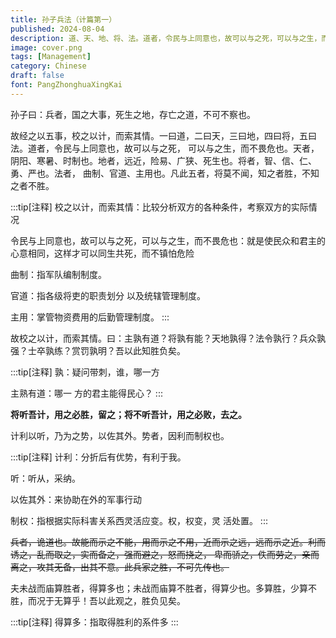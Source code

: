 ```yaml
---
title: 孙子兵法（计篇第一）
published: 2024-08-04
description: 道、天、地、将、法。道者，令民与上同意也，故可以与之死，可以与之生，而不畏危也
image: cover.png
tags: [Management]
category: Chinese
draft: false
font: PangZhonghuaXingKai
---
```


孙子曰：兵者，国之大事，死生之地，存亡之道，不可不察也。

故经之以五事，校之以计，而索其情。一曰道，二曰天，三曰地，四曰将，五曰法。道者，令民与上同意也，故可以与之死，
可以与之生，而不畏危也。天者，阴阳、寒暑、时制也。地者，远近，险易、广狭、死生也。将者，智、信、仁、勇、严也。法者，
曲制、官道、主用也。凡此五者，将莫不闻，知之者胜，不知之者不胜。

:::tip[注释]
校之以计，而索其情：比较分析双方的各种条件，考察双方的实际情况

令民与上同意也，故可以与之死，可以与之生，而不畏危也：就是使民众和君主的心意相同，这样才可以同生共死，而不镇怕危险

曲制：指军队编制制度。

官道：指各级将吏的职责划分 以及统辖管理制度。

主用：掌管物资费用的后勤管理制度。
:::

故校之以计，而索其情。曰：主孰有道？将孰有能？天地孰得？法令孰行？兵众孰强？士卒孰练？赏罚孰明？吾以此知胜负矣。

:::tip[注释]
孰：疑问带刺，谁，哪一方

主熟有道：哪一 方的君主能得民心？
:::

__将听吾计，用之必胜，留之；将不听吾计，用之必败，去之。__

计利以听，乃为之势，以佐其外。势者，因利而制权也。

:::tip[注释]
计利：分折后有优势，有利于我。

听：听从，采纳。

以佐其外：来协助在外的军事行动

制权：指根据实际科害关系西灵活应变。权，权变，灵 活处置。
:::

~~兵者，诡道也。故能而示之不能，用而示之不用，近而示之远，远而示之近。利而诱之，乱而取之，实而备之，强而避之，怒而挠之，
卑而骄之，佚而劳之，亲而离之，攻其无备，出其不意。此兵家之胜，不可先传也。~~

夫未战而庙算胜者，得算多也；未战而庙算不胜者，得算少也。多算胜，少算不胜，而况于无算乎！吾以此观之，胜负见矣。

:::tip[注释]
得算多：指取得胜利的系件多
:::